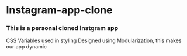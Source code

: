 ﻿# Instagram-app-clone

### This is a personal cloned Instgram app

CSS Variables used in styling
Designed using Modularization, this makes our app dynamic 


